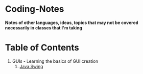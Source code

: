 # Coding-Notes

**Notes of other languages, ideas, topics that may not be covered necessarily in classes that I'm taking** 

# Table of Contents
1. GUIs - Learning the basics of GUI creation
    1. [Java Swing](https://github.com/LeviKuhaulua/Coding-Notes/tree/main/Creating%20GUIs/Java%20Swing)